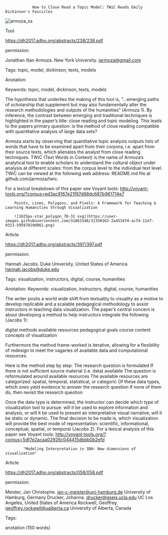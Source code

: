            		How to Close Read a Topic Model: TWiC Reads Emily Dickinson's Fascicles
						
![armoza_ss](https://user-images.githubusercontent.com/31863148/31349765-95dafd36-acf2-11e7-9098-7ab75665bb80.png)

		

Tool

https://dh2017.adho.org/abstracts/238/238.pdf

permission:

Jonathan Illan Armoza. New York University. jarmoza@gmail.com

Tags: topic, model, dickinson, texts, models

Anotation:

Keywords: topic, model, dickinson, texts, models

The hypothesis that underlies the making of this tool is, “...emerging paths of scholarship that supplement but may also fundamentally alter the research methodologies and outputs of the humanities” (Armoza 1). By inference, the contrast between emerging and traditional techniques is highlighted in the paper’s title: close reading and topic modeling. This leads to the papers primary question: is the method of close reading compatible with quantitative analysis of large data sets?

Armoza starts by observing that quantitative topic analysis outputs lists of words that have to be examined apart from their corpora, i.e. apart from their source texts, which alienates the analyst from close reading techniques. TWiC (Text Words in Context) is the name of Armoza’s analytical tool to enable scholars to understand the cultural object under analysis at different scales: from the corpus level to the individual text level. TWiC can be viewed at the following web address: README.md file at github.com/jarmoza/twic.

For a lexical breakdown of this paper see Voyant tools: http://voyant-tools.org/?corpus=ed3ac9167e21f97d68dc687b961714e7 


	
		Points, Lines, Polygons, and Pixels: A Framework for Teaching & Learning Humanities through Visualization
		
		![1025px-star_polygon_70-31 svg](https://user-images.githubusercontent.com/31863148/31350162-2a4534f4-acf4-11e7-9313-59597829d061.png)
 
Article

https://dh2017.adho.org/abstracts/397/397.pdf

permission:

Hannah Jacobs. Duke University, United States of America. hannah.jacobs@duke.edu

Tags: visualization, instructors, digital, course, humanities

Anotation:
Keywords: visualization, instructors, digital, course, humanities

The writer posits a world wide shift from textuality to visuality as a motive to develop replicable and a scalable pedagogical methodology to assist instructors in teaching data visualization.
The paper’s central concern is about developing a method to help instructors integrate the following (Jacobs 1):

digital methods 
available resources
pedagogical goals
course content 
concepts of visualization  

Furthermore the method frame-worked is iterative, allowing for a flexibility of redesign to meet the vagaries of available data and computational resources. 

Here is the method step by step:
The research question is formulated
If there is not sufficient source material (i.e. data) available
The question is reformulated around available resources
The available resources are categorized: spatial, temporal, statistical, or categoric
Of these data types, which ones yield evidence to answer the research question
If none of them do, then revisit the research question

Once the data type is determined, the instructor can decide which type of visualization tool to pursue: will it be used to explore information and analysis, or will it be used to present an interpretative visual narrative, will it be static or dynamic. The final decision to be made is, which visualization will provide the best mode of representation: scientific, 
informational, conceptual, spatial, or temporal (Jacobs 2). 
For a lexical analysis of this paper see Voyant tools: http://voyant-tools.org/?corpus=5df7e2acaa02926c044415dbbb0b2efd 
				
			
			"Modeling Interpretation in 3DH: New dimensions of visualization"

Article

https://dh2017.adho.org/abstracts/058/058.pdf

permission:

Meister, Jan Christophe. jan-c-meister@uni-hamburg.de University of Hamburg, Germany
Drucker, Johanna. drucker@gseis.ucla.edu UC Los Angeles, United States of America
Rockwell, Geoffrey. geoffrey.rockwell@ualberta.ca University of Alberta, Canada

Tags: 

anotation (150 words)
      
      
      
			
